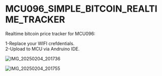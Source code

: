 # MCU096_SIMPLE_BITCOIN_REALTIME_TRACKER
Realtime bitcoin price tracker for MCU096:

1-Replace your WIFI crefdentials. <br>
2-Upload to MCU via Andruino IDE.

![IMG_20250204_201736](https://github.com/user-attachments/assets/2eb475c5-4d74-4615-809f-d04a142c9259)

![IMG_20250204_201755](https://github.com/user-attachments/assets/fec3c8a7-429f-4a41-9775-5d56e936e6f6)
